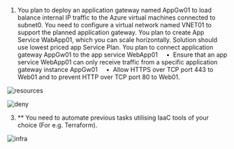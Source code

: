 1. You plan to deploy an application gateway named AppGw01 to load balance internal IP traffic to the Azure virtual machines connected to subnet0. You need to configure a virtual network named VNET01 to support the planned application gateway. You plan to create App Service WabApp01, which you can scale horizontally. Solution should use lowest priced app Service Plan. You plan to connect application gateway AppGw01 to the app service WebApp01
    •  Ensure that an app service WebApp01 can only receive traffic from a specific application gateway instance AppGw01
    •  Allow HTTPS over TCP port 443 to Web01 and to prevent HTTP over TCP port 80 to Web01. 

![resources](https://github.com/ivnovyuriy/task-azure-42/blob/abbdf058b0d51c60b47819bb69c354c4c1e62574/screenshots/resources.png)

![deny](https://github.com/ivnovyuriy/task-azure-42/blob/abbdf058b0d51c60b47819bb69c354c4c1e62574/screenshots/deny.png)

3. ** You need to automate previous tasks utilising IaaC tools of your choice (For e.g. Terraform).

![infra](https://github.com/ivnovyuriy/task-azure-42/blob/abbdf058b0d51c60b47819bb69c354c4c1e62574/screenshots/output.png)